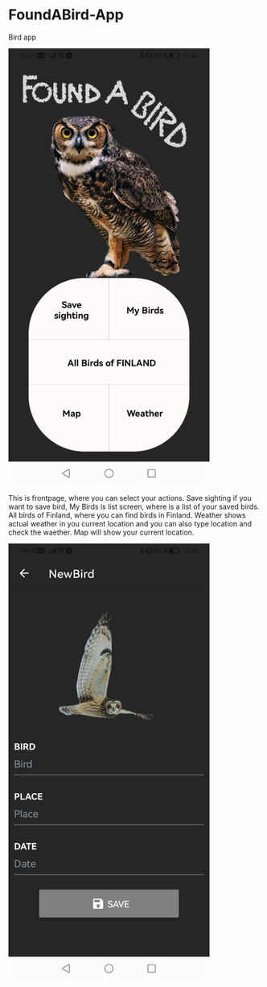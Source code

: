# FoundABird-App
Bird app

<img src="https://raw.githubusercontent.com/villlekorhonen/FoundABird-App/master/images/Homepage.jpg" alt="Etusivu" width="400">

This is frontpage, where you can select your actions. Save sighting if you want to save bird, My Birds is list screen, where is a list of your saved birds. All birds of Finland, where you can find birds in Finland. Weather shows actual weather in you current location and you can also type location and check the waether. Map will show your current location.

<img src="https://raw.githubusercontent.com/villlekorhonen/FoundABird-App/master/images/SavePAge.jpg" alt="Etusivu" width="400">

